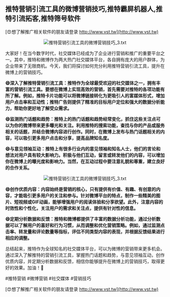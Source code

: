 ## **推特营销引流工具的微博营销技巧,推特霸屏机器人,推特引流拓客,推特筛号软件**

[😍想了解推广相关软件的朋友请登录 http://www.vst.tw](http://www.vst.tw)

 <center><img src="https://vst.tw/MP4/tuiguang/png/6.png" alt="推特营销引流工具的微博营销技巧_3.txt"></center>

大家好！在当今数字时代，社交媒体已经成为了企业进行营销和推广的重要平台之一。其中，推特和微博作为两大热门社交媒体平台，各自拥有庞大的用户群体，为企业带来了无限商机。今天，我们将探讨如何充分利用推特营销引流工具，提升在微博上的营销技巧。

**😄深入了解推特营销引流工具：推特作为全球最受欢迎的社交媒体之一，拥有丰富的营销引流工具。要想在微博上实现高效的营销，首先需要对推特的各项功能有所了解。例如，推特卡片功能可以将微博链接转化为更吸引人的富媒体形式，增加用户点击率和互动性；推特广告则提供了精准的目标用户定位和强大的数据分析能力，帮助你更好地了解受众需求。**

**😄监测热门话题和趋势：推特上的热门话题和趋势经常变化，抓住这些关注点可以为你的微博带来更多曝光和关注。利用推特的搜索功能，查找与你的产品或服务相关的话题，并结合微博内容进行创作。同时，在微博上发布与热门话题相关的内容，可以吸引更多用户点击和分享，提高品牌知名度。**

**😄与意见领袖互动：推特上有很多行业内的意见领袖和知名人士，他们的言论和想法对用户具有较大影响力。积极与他们互动，留言或转发他们的内容，可以增加你在微博上的曝光度和影响力。当然，在互动过程中要注意礼貌和尊重，建立良好的合作关系。**

 <center><img src="https://vst.tw/MP4/tuiguang/png/5.png" alt="推特营销引流工具的微博营销技巧_3.txt"></center>

**😄创作优质内容：内容始终是营销的核心，只有提供有价值、有趣、有创意的内容，才能吸引更多用户的关注和参与。针对微博平台的特点，制作一些精美的图片、短视频或GIF动画，能够增强用户的阅读体验和分享欲望。此外，注意内容的时效性和个性化，关注用户的需求和关注点，提供有针对性的信息。**

**😄定期分析数据和反馈：推特和微博都提供了丰富的数据分析功能，通过分析数据可以了解用户的喜好和行为习惯，从而调整和优化营销策略。例如，通过监测点击率、转发量和评论数量等指标，评估不同类型内容的表现，并根据反馈结果进行相应的调整。**

总结起来，推特作为全球知名的社交媒体平台，可以为微博的营销带来更多机会。通过深入了解推特的营销引流工具，掌握热门话题和趋势，与意见领袖互动，创作优质内容，并定期分析数据和反馈，相信你能够提升在微博上的营销技巧，取得更好的效果。加油！💪

#推特营销 #微博营销 #社交媒体 #营销技巧

[😍想了解推广相关软件的朋友请登录 http://www.vst.tw](http://www.vst.tw)



